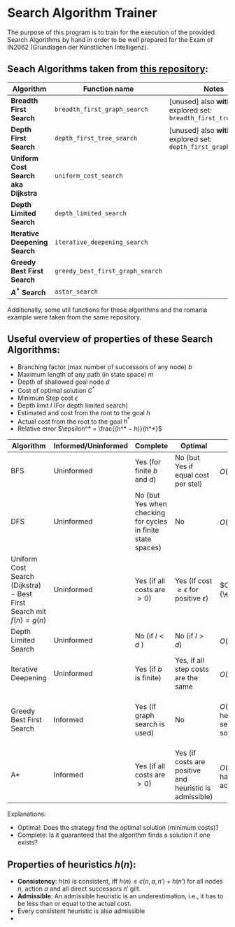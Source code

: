 # Search Algorithm Trainer
The purpose of this program is to train for the execution of the provided Search Algorithms by hand in order to be well prepared for the Exam of IN2062 (Grundlagen der Künstlichen Intelligenz).

## Seach Algorithms taken from [this repository](https://github.com/aimacode/aima-python): 
| Algorithm | Function name | Notes |
|-----------|---------------|-------|
|**Breadth First Search** | `breadth_first_graph_search`|[unused] also **without** explored set: `breadth_first_tree_search`
|**Depth First Search**|`depth_first_tree_search`|[unused] also **with** explored set: `depth_first_graph_search`|
|**Uniform Cost Search aka Dijkstra**|`uniform_cost_search`||
|**Depth Limited Search**|`depth_limited_search`||
|**Iterative Deepening Search**|`iterative_deepening_search`||
|**Greedy Best First Search**|`greedy_best_first_graph_search`||
|**$A^*$ Search**|`astar_search`||

Additionally, some util functions for these algorithms and the romania example were taken from the same repository.

## **Useful overview of properties of these Search Algorithms:**
- Branching factor (max number of successors of any node) $b$
- Maximum length of any path (in state space) $m$ 
- Depth of shallowed goal node $d$
- Cost of optimal solution $C^*$
- Minimum Step cost $\epsilon$
- Depth limit $l$ (For depth limited search)
- Estimated and cost from the root to the goal $h$
- Actual cost from the root to the goal $h^*$
- Relative error $\epsilon^* = \frac{(h^* − h)}{h^*}$

| Algorithm | Informed/Uninformed |Complete | Optimal | Time complexity| Space Complexity |
----|------|-----|----|----|-
| BFS | Uninformed |Yes (for finite $b$ and $d$) | No (but Yes if equal cost per stel) |  $O(b^d)$ | Nodes in frontier: $O(b^d)$; Explored nodes:  $O(b^{d-1})$|
| DFS| Uninformed | No (but Yes when checking for cycles in finite state spaces) | No | $O(b^m)$ | $O(bm)$ |
|Uniform Cost Search (Dijkstra) - Best First Search mit $f(n) = g(n)$| Uninformed| Yes (if all costs are $> 0$) | Yes (If cost $\geq \epsilon$ for positive $\epsilon$) | $O(b^{1+\lfloor{\frac{C^*}{\epsilon}}\rfloor})$ | $O(b^{1+\lfloor{\frac{C^*}{\epsilon}}\rfloor})$ (since all nodes are stored) | 
|Depth Limited Search| Uninformed |No (if $l < d$ ) | No (if $l > d$) |  $O(b^l)$ | $O(bl)$ |
|Iterative Deepening| Uninformed| Yes (if $b$ is finite) | Yes, if all step costs are the same |  $O(b^d)$ | $O(bd)$ |
| Greedy Best First Search| Informed | Yes (if graph search is used) | No |  $O(bm)$ (Worst case: heuristic is misleading the search such that the solution is found last) | $O(bm)$ (Worst case: heuristic is misleading the search such that the solution is found last) (since all nodes are stored) |
| A*| Informed | Yes (if all costs are $> 0$) | Yes (if costs are positive and heuristic is admissible) | $O(b^{\epsilon^* d})$ (If the state space has a single goal and all actions are reversible) | $O(b^{\epsilon^* d})$ (If the state space has a single goal and all actions are reversible) (since all nodes are stored) |

Explanations:
- Optimal: Does the strategy find the optimal solution (minimum costs)?
- Complete: Is it guaranteed that the algorithm finds a solution if one exists?

## Properties of heuristics $h(n)$: 
- **Consistency**: $h(n)$ is consistent, iff $h(n) \leq c(n, a, n') + h(n')$ for all nodes $n$, action $a$ and all direct successors $n'$ gilt.
- **Admissible**: An admissible heuristic is an
underestimation, i.e., it has to be less than or equal to the actual cost.
- Every consistent heuristic is also admissible
- 